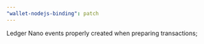 ```yaml
---
"wallet-nodejs-binding": patch
---
```


Ledger Nano events properly created when preparing transactions;
